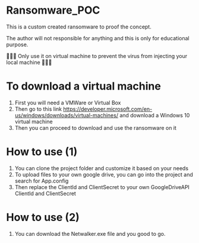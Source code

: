 # Ransomware_POC
This is a custom created ransomware to proof the concept.

The author will not responsible for anything and this is only for educational purpose.

:rotating_light::rotating_light::rotating_light: 
Only use it on virtual machine to prevent the virus from injecting your local machine
:rotating_light::rotating_light::rotating_light:

# To download a virtual machine
1. First you will need a VMWare or Virtual Box
2. Then go to this link https://developer.microsoft.com/en-us/windows/downloads/virtual-machines/ and download a Windows 10 virtual machine 
3. Then you can proceed to download and use the ransomware on it

# How to use (1)
1. You can clone the project folder and customize it based on your needs
2. To upload files to your own google drive, you can go into the project and search for App.config
3. Then replace the ClientId and ClientSecret to your own GoogleDriveAPI ClientId and ClientSecret

# How to use (2)
1. You can download the Netwalker.exe file and you good to go.
